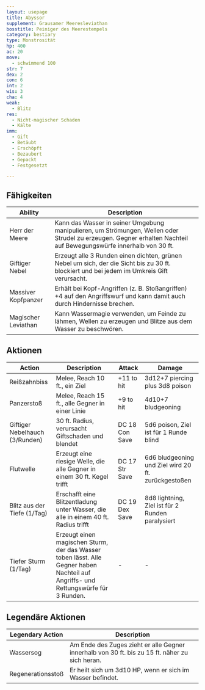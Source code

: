 ```yaml
---
layout: usepage
title: Abyssor
supplement: Grausamer Meeresleviathan
bosstitle: Peiniger des Meerestempels
category: bestiary
type: Monstrosität
hp: 400
ac: 20
move:
  - schwimmend 100
str: 7
dex: 2
con: 6
int: 2
wis: 3
cha: 4
weak:
  - Blitz
res:
  - Nicht-magischer Schaden
  - Kälte
imm:
  - Gift
  - Betäubt
  - Erschöpft
  - Bezaubert
  - Gepackt
  - Festgesetzt

---
```


<!--more-->

## Fähigkeiten

| Ability             | Description                                                                                                                                                       |
|---------------------|-------------------------------------------------------------------------------------------------------------------------------------------------------------------|
| Herr der Meere      | Kann das Wasser in seiner Umgebung manipulieren, um Strömungen, Wellen oder Strudel zu erzeugen. Gegner erhalten Nachteil auf Bewegungswürfe innerhalb von 30 ft. |
| Giftiger Nebel      | Erzeugt alle 3 Runden einen dichten, grünen Nebel um sich, der die Sicht bis zu 30 ft. blockiert und bei jedem im Umkreis Gift verursacht.                        |
| Massiver Kopfpanzer | Erhält bei Kopf-Angriffen (z. B. Stoßangriffen) +4 auf den Angriffswurf und kann damit auch durch Hindernisse brechen.                                            |
| Magischer Leviathan | Kann Wassermagie verwenden, um Feinde zu lähmen, Wellen zu erzeugen und Blitze aus dem Wasser zu beschwören.                                                      |

## Aktionen

| Action                         | Description                                                                                                                         | Attack         | Damage                                              |
|--------------------------------|-------------------------------------------------------------------------------------------------------------------------------------|----------------|-----------------------------------------------------|
| Reißzahnbiss                   | Melee, Reach 10 ft., ein Ziel                                                                                                       | +11 to hit     | 3d12+7 piercing plus 3d8 poison                     |
| Panzerstoß                     | Melee, Reach 15 ft., alle Gegner in einer Linie                                                                                     | +9 to hit      | 4d10+7 bludgeoning                                  |
| Giftiger Nebelhauch (3/Runden) | 30 ft. Radius, verursacht Giftschaden und blendet                                                                                   | DC 18 Con Save | 5d6 poison, Ziel ist für 1 Runde blind              |
| Flutwelle                      | Erzeugt eine riesige Welle, die alle Gegner in einem 30 ft. Kegel trifft                                                            | DC 17 Str Save | 6d6 bludgeoning und Ziel wird 20 ft. zurückgestoßen |
| Blitz aus der Tiefe (1/Tag)    | Erschafft eine Blitzentladung unter Wasser, die alle in einem 40 ft. Radius trifft                                                  | DC 19 Dex Save | 8d8 lightning, Ziel ist für 2 Runden paralysiert    |
| Tiefer Sturm (1/Tag)           | Erzeugt einen magischen Sturm, der das Wasser toben lässt. Alle Gegner haben Nachteil auf Angriffs- und Rettungswürfe für 3 Runden. | -              | -                                                   |

## Legendäre Aktionen

| Legendary Action  | Description                                                                                    |
|-------------------|------------------------------------------------------------------------------------------------|
| Wassersog         | Am Ende des Zuges zieht er alle Gegner innerhalb von 30 ft. bis zu 15 ft. näher zu sich heran. |
| Regenerationsstoß | Er heilt sich um 3d10 HP, wenn er sich im Wasser befindet.                                     |